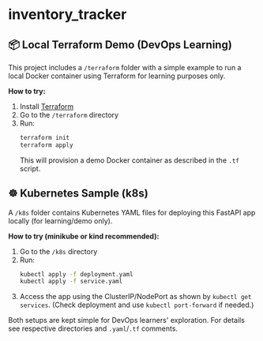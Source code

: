 # inventory_tracker

## 📦 Local Terraform Demo (DevOps Learning)

This project includes a `/terraform` folder with a simple example to run a local Docker container using Terraform for learning purposes only.

**How to try:**
1. Install [Terraform](https://www.terraform.io/downloads)
2. Go to the `/terraform` directory
3. Run:
   ```sh
   terraform init
   terraform apply
   ```
   This will provision a demo Docker container as described in the `.tf` script.

## ☸️ Kubernetes Sample (k8s)

A `/k8s` folder contains Kubernetes YAML files for deploying this FastAPI app locally (for learning/demo only).

**How to try (minikube or kind recommended):**
1. Go to the `/k8s` directory
2. Run:
   ```sh
   kubectl apply -f deployment.yaml
   kubectl apply -f service.yaml
   ```
3. Access the app using the ClusterIP/NodePort as shown by `kubectl get services`. (Check deployment and use `kubectl port-forward` if needed.)

Both setups are kept simple for DevOps learners' exploration. For details see respective directories and `.yaml`/`.tf` comments.
